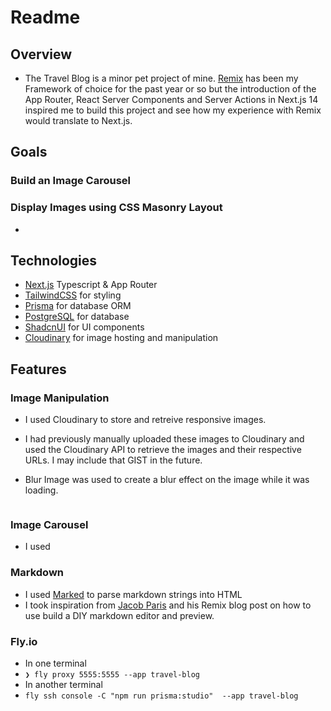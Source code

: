 # Readme

## Overview

- The Travel Blog is a minor pet project of mine. [Remix](https://remix.run/) has been my Framework of choice for the past year or so but the introduction of the App Router, React Server Components and Server Actions in Next.js 14 inspired me to build this project and see how my experience with Remix would translate to Next.js.

## Goals

### Build an Image Carousel

### Display Images using CSS Masonry Layout

-

## Technologies

- [Next.js](https://nextjs.org/) Typescript & App Router
- [TailwindCSS](https://tailwindcss.com/) for styling
- [Prisma](https://www.prisma.io/) for database ORM
- [PostgreSQL](https://www.postgresql.org/) for database
- [ShadcnUI](https://ui.shadcn.com/) for UI components
- [Cloudinary](https://cloudinary.com/) for image hosting and manipulation

## Features

### Image Manipulation

- I used Cloudinary to store and retreive responsive images.
- I had previously manually uploaded these images to Cloudinary and used the Cloudinary API to retrieve the images and their respective URLs. I may include that GIST in the future.
- Blur Image was used to create a blur effect on the image while it was loading.

  ```blurDataURL='data:image/png;base64,iVBORw0KGgoAAAANSUhEUgAAAAEAAAABCAYAAAAfFcSJAAAADUlEQVR42mNk+P+/HgAFhAJ/wlseKgAAAABJRU5ErkJggg=='

  ```

### Image Carousel

- I used

### Markdown

- I used [Marked](https://marked.js.org/) to parse markdown strings into HTML
- I took inspiration from [Jacob Paris](https://www.jacobparis.com/content/remix-markdown-preview) and his Remix blog post on how to use build a DIY markdown editor and preview.


### Fly.io
- In one terminal
- ```❯ fly proxy 5555:5555 --app travel-blog```
- In another terminal
- ```fly ssh console -C "npm run prisma:studio"  --app travel-blog```